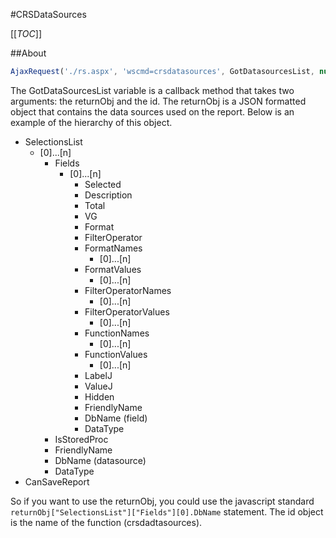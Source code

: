 #CRSDataSources

[[_TOC_]]

##About



```javascript
AjaxRequest('./rs.aspx', 'wscmd=crsdatasources', GotDatasourcesList, null, 'crsdatasources');
```

The GotDataSourcesList variable is a callback method that takes two arguments: the returnObj and the id. The returnObj is a JSON formatted object that contains the data sources used on the report. Below is an example of the hierarchy of this object.

* SelectionsList
  * [0]...[n]
    * Fields
      * [0]...[n]
        * Selected
        * Description
        * Total
        * VG
        * Format
        * FilterOperator
        * FormatNames
          * [0]...[n]
        * FormatValues
          * [0]...[n]
        * FilterOperatorNames
          * [0]...[n]
        * FilterOperatorValues
          * [0]...[n]
        * FunctionNames
          * [0]...[n]
        * FunctionValues
          * [0]...[n]
        * LabelJ
        * ValueJ
        * Hidden
        * FriendlyName
        * DbName (field)
        * DataType
    * IsStoredProc
    * FriendlyName
    * DbName (datasource)
    * DataType
* CanSaveReport

So if you want to use the returnObj, you could use the javascript standard ``returnObj["SelectionsList"]["Fields"][0].DbName`` statement. The id object is the name of the function (crsdadtasources).